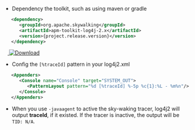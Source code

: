 * Dependency the toolkit, such as using maven or gradle
```xml
   <dependency>
      <groupId>org.apache.skywalking</groupId>
      <artifactId>apm-toolkit-log4j-2.x</artifactId>
      <version>{project.release.version}</version>
   </dependency>
```
&nbsp;&nbsp;&nbsp;[ ![Download](https://api.bintray.com/packages/wu-sheng/skywalking/org.apache.skywalking.apm-toolkit-log4j-2.x/images/download.svg) ](https://bintray.com/wu-sheng/skywalking/org.apache.skywalking.apm-toolkit-log4j-2.x/_latestVersion)

* Config the `[%traceId]` pattern in your log4j2.xml
```xml
   <Appenders>
      <Console name="Console" target="SYSTEM_OUT">
         <PatternLayout pattern="%d [%traceId] %-5p %c{1}:%L - %m%n"/>
      </Console>
   </Appenders>
```
* When you use `-javaagent` to active the sky-waking tracer, log4j2 will output **traceId**, if it existed. If the tracer is inactive, the output will be `TID: N/A`.
